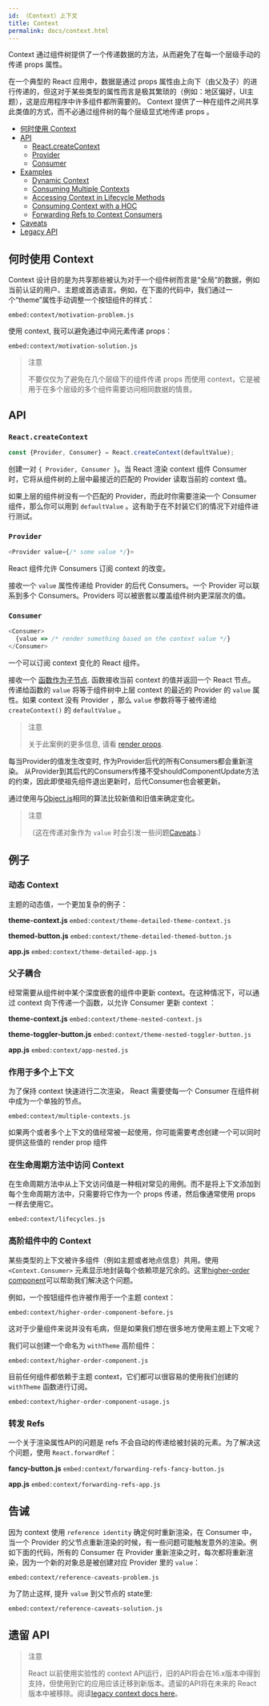 ```yaml
---
id: （Context）上下文
title: Context
permalink: docs/context.html
---
```


Context 通过组件树提供了一个传递数据的方法，从而避免了在每一个层级手动的传递 props 属性。

在一个典型的 React 应用中，数据是通过 props 属性由上向下（由父及子）的进行传递的，但这对于某些类型的属性而言是极其繁琐的（例如：地区偏好，UI主题），这是应用程序中许多组件都所需要的。 Context 提供了一种在组件之间共享此类值的方式，而不必通过组件树的每个层级显式地传递 props 。

- [何时使用 Context](#when-to-use-context)
- [API](#api)
  - [React.createContext](#reactcreatecontext)
  - [Provider](#provider)
  - [Consumer](#consumer)
- [Examples](#examples)
  - [Dynamic Context](#dynamic-context)
  - [Consuming Multiple Contexts](#consuming-multiple-contexts)
  - [Accessing Context in Lifecycle Methods](#accessing-context-in-lifecycle-methods)
  - [Consuming Context with a HOC](#consuming-context-with-a-hoc)
  - [Forwarding Refs to Context Consumers](#forwarding-refs-to-context-consumers)
- [Caveats](#caveats)
- [Legacy API](#legacy-api)


## 何时使用 Context

Context 设计目的是为共享那些被认为对于一个组件树而言是“全局”的数据，例如当前认证的用户、主题或首选语言。例如，在下面的代码中，我们通过一个“theme”属性手动调整一个按钮组件的样式：

`embed:context/motivation-problem.js`

使用 context, 我可以避免通过中间元素传递 props：

`embed:context/motivation-solution.js`

> 注意
>
> 不要仅仅为了避免在几个层级下的组件传递 props 而使用 context，它是被用于在多个层级的多个组件需要访问相同数据的情景。

## API

### `React.createContext`

```js
const {Provider, Consumer} = React.createContext(defaultValue);
```

创建一对 `{ Provider, Consumer }`。当 React 渲染 context 组件 Consumer 时，它将从组件树的上层中最接近的匹配的 Provider 读取当前的 context 值。

如果上层的组件树没有一个匹配的 Provider，而此时你需要渲染一个 Consumer 组件，那么你可以用到 `defaultValue` 。这有助于在不封装它们的情况下对组件进行测试。

### `Provider`

```js
<Provider value={/* some value */}>
```

React 组件允许 Consumers 订阅 context 的改变。

接收一个 `value` 属性传递给 Provider 的后代 Consumers。一个 Provider 可以联系到多个 Consumers。Providers 可以被嵌套以覆盖组件树内更深层次的值。

### `Consumer`

```js
<Consumer>
  {value => /* render something based on the context value */}
</Consumer>
```

一个可以订阅 context 变化的 React 组件。

接收一个 [函数作为子节点](/docs/render-props.html#using-props-other-than-render). 函数接收当前 context 的值并返回一个 React 节点。传递给函数的 `value` 将等于组件树中上层 context 的最近的 Provider 的 `value` 属性。如果 context 没有 Provider ，那么 `value` 参数将等于被传递给 `createContext()` 的 `defaultValue` 。



> 注意
>
> 关于此案例的更多信息, 请看 [render props](/docs/render-props.html).

每当Provider的值发生改变时, 作为Provider后代的所有Consumers都会重新渲染。 从Provider到其后代的Consumers传播不受shouldComponentUpdate方法的约束，因此即使祖先组件退出更新时，后代Consumer也会被更新。

通过使用与[Object.is](//developer.mozilla.org/en-US/docs/Web/JavaScript/Reference/Global_Objects/Object/is#Description)相同的算法比较新值和旧值来确定变化。

> 注意
>
>（这在传递对象作为 `value` 时会引发一些问题[Caveats](#caveats).）

## 例子

### 动态 Context

主题的动态值，一个更加复杂的例子：

**theme-context.js**
`embed:context/theme-detailed-theme-context.js`

**themed-button.js**
`embed:context/theme-detailed-themed-button.js`

**app.js**
`embed:context/theme-detailed-app.js`

### 父子耦合

经常需要从组件树中某个深度嵌套的组件中更新 context。在这种情况下，可以通过 context 向下传递一个函数，以允许 Consumer 更新 context ：

**theme-context.js**
`embed:context/theme-nested-context.js`

**theme-toggler-button.js**
`embed:context/theme-nested-toggler-button.js`

**app.js**
`embed:context/app-nested.js`

### 作用于多个上下文

为了保持 context 快速进行二次渲染， React 需要使每一个 Consumer 在组件树中成为一个单独的节点。

`embed:context/multiple-contexts.js`

如果两个或者多个上下文的值经常被一起使用，你可能需要考虑创建一个可以同时提供这些值的 render prop 组件

### 在生命周期方法中访问 Context

在生命周期方法中从上下文访问值是一种相对常见的用例。而不是将上下文添加到每个生命周期方法中，只需要将它作为一个 props 传递，然后像通常使用 props 一样去使用它。

`embed:context/lifecycles.js`

### 高阶组件中的 Context

某些类型的上下文被许多组件（例如主题或者地点信息）共用。使用 `<Context.Consumer>` 元素显示地封装每个依赖项是冗余的。这里[higher-order component](/docs/higher-order-components.html)可以帮助我们解决这个问题。

例如，一个按钮组件也许被作用于一个主题 context：

`embed:context/higher-order-component-before.js`

这对于少量组件来说并没有毛病，但是如果我们想在很多地方使用主题上下文呢？

我们可以创建一个命名为 `withTheme` 高阶组件：

`embed:context/higher-order-component.js`

目前任何组件都依赖于主题 context，它们都可以很容易的使用我们创建的 `withTheme` 函数进行订阅。

`embed:context/higher-order-component-usage.js`

### 转发 Refs

一个关于渲染属性API的问题是 refs 不会自动的传递给被封装的元素。为了解决这个问题，使用 `React.forwardRef`：

**fancy-button.js**
`embed:context/forwarding-refs-fancy-button.js`

**app.js**
`embed:context/forwarding-refs-app.js`

## 告诫

因为 context 使用 `reference identity` 确定何时重新渲染，在 Consumer 中，当一个 Provider 的父节点重新渲染的时候，有一些问题可能触发意外的渲染。例如下面的代码，所有的 Consumer 在 Provider 重新渲染之时，每次都将重新渲染，因为一个新的对象总是被创建对应 Provider 里的 `value`：

`embed:context/reference-caveats-problem.js`


为了防止这样, 提升 `value` 到父节点的 state里:

`embed:context/reference-caveats-solution.js`

## 遗留 API

> 注意
>
> React 以前使用实验性的 context API运行，旧的API将会在16.x版本中得到支持，但使用到它的应用应该迁移到新版本。遗留的API将在未来的 React 版本中被移除。阅读[legacy context docs here](/docs/legacy-context.html)。

